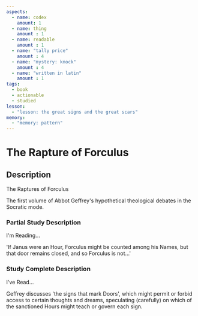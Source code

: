 ```yaml
---
aspects: 
  - name: codex
    amount: 1
  - name: thing
    amount : 1
  - name: readable
    amount : 1
  - name: "tally price"
    amount : 4
  - name: "mystery: knock"
    amount : 4
  - name: "written in latin"
    amount : 1
tags:
  - book
  - actionable
  - studied
lesson:
  - "lesson: the great signs and the great scars"
memory:
  - "memory: pattern"
---
```


# The Rapture of Forculus

## Description
The Raptures of Forculus

The first volume of Abbot Geffrey's hypothetical theological debates in the Socratic mode.
### Partial Study Description
I'm Reading...

'If Janus were an Hour, Forculus might be counted among his Names, but that door remains closed, and so Forculus is not…'
### Study Complete Description
I've Read...

Geffrey discusses 'the signs that mark Doors', which might permit or forbid access to certain thoughts and dreams, speculating (carefully) on which of the sanctioned Hours might teach or govern each sign.